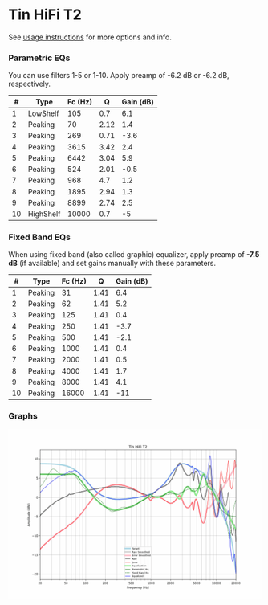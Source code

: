 # Tin HiFi T2
See [usage instructions](https://github.com/jaakkopasanen/AutoEq#usage) for more options and info.

### Parametric EQs
You can use filters 1-5 or 1-10. Apply preamp of -6.2 dB or -6.2 dB, respectively.

|   # | Type      |   Fc (Hz) |    Q |   Gain (dB) |
|-----|-----------|-----------|------|-------------|
|   1 | LowShelf  |       105 | 0.7  |         6.1 |
|   2 | Peaking   |        70 | 2.12 |         1.4 |
|   3 | Peaking   |       269 | 0.71 |        -3.6 |
|   4 | Peaking   |      3615 | 3.42 |         2.4 |
|   5 | Peaking   |      6442 | 3.04 |         5.9 |
|   6 | Peaking   |       524 | 2.01 |        -0.5 |
|   7 | Peaking   |       968 | 4.7  |         1.2 |
|   8 | Peaking   |      1895 | 2.94 |         1.3 |
|   9 | Peaking   |      8899 | 2.74 |         2.5 |
|  10 | HighShelf |     10000 | 0.7  |        -5   |

### Fixed Band EQs
When using fixed band (also called graphic) equalizer, apply preamp of **-7.5 dB** (if available) and set gains manually with these parameters.

|   # | Type    |   Fc (Hz) |    Q |   Gain (dB) |
|-----|---------|-----------|------|-------------|
|   1 | Peaking |        31 | 1.41 |         6.4 |
|   2 | Peaking |        62 | 1.41 |         5.2 |
|   3 | Peaking |       125 | 1.41 |         0.4 |
|   4 | Peaking |       250 | 1.41 |        -3.7 |
|   5 | Peaking |       500 | 1.41 |        -2.1 |
|   6 | Peaking |      1000 | 1.41 |         0.4 |
|   7 | Peaking |      2000 | 1.41 |         0.5 |
|   8 | Peaking |      4000 | 1.41 |         1.7 |
|   9 | Peaking |      8000 | 1.41 |         4.1 |
|  10 | Peaking |     16000 | 1.41 |       -11   |

### Graphs
![](./Tin%20HiFi%20T2.png)
